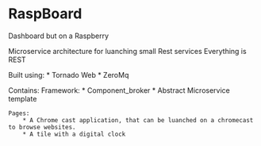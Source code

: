 # RaspBoard
Dashboard but on a Raspberry

Microservice architecture for luanching small Rest services
Everything is REST

Built using:
    *   Tornado Web
    *   ZeroMq

Contains:
    Framework:
        * Component_broker
        * Abstract Microservice template
        
    Pages:
        * A Chrome cast application, that can be luanched on a chromecast to browse websites.
        * A tile with a digital clock

